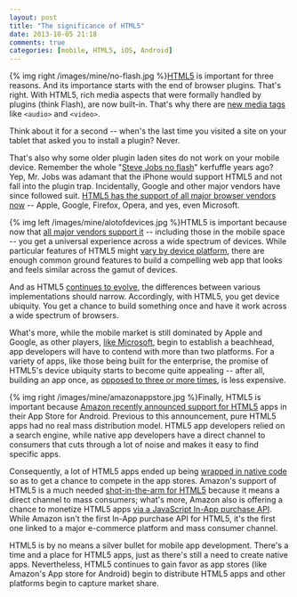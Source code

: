 ```yaml
---
layout: post
title: "The significance of HTML5"
date: 2013-10-05 21:18
comments: true
categories: [mobile, HTML5, iOS, Android]
---
```



{% img right /images/mine/no-flash.jpg %}[HTML5](http://thediscoblog.com/blog/categories/html5/) is important for three reasons. And its importance starts with the end of browser plugins. That's right. With HTML5, rich media aspects that were formally handled by plugins (think Flash), are now built-in. That's why there are [new media tags](http://www.w3schools.com/html/html5_new_elements.asp) like `<audio>` and `<video>`. 

Think about it for a second -- when's the last time you visited a site on your tablet that asked you to install a plugin? Never. 

That's also why some older plugin laden sites do not work on your mobile device. Remember the whole "[Steve Jobs no flash](http://www.apple.com/hotnews/thoughts-on-flash/)" kerfuffle years ago? Yep, Mr. Jobs was adamant that the iPhone would support HTML5 and not fall into the plugin trap. Incidentally, Google and other major vendors have since followed suit. [HTML5 has the support of all major browser vendors now](http://en.wikipedia.org/wiki/HTML5) -- Apple, Google, Firefox, Opera, and yes, even Microsoft. 

<!-- more --> 

{% img left /images/mine/alotofdevices.jpg %}HTML5 is important because now that [all major vendors support it](http://thediscoblog.com/blog/2012/12/02/comprehending-the-mobile-development-landscape/) -- including those in the mobile space -- you get a universal experience across a wide spectrum of devices. While particular features of HTML5 might [vary by device platform](http://thediscoblog.com/blog/2012/09/24/a-tale-of-three-browsers/), there are enough common ground features to build a compelling web app that looks and feels similar across the gamut of devices. 

And as HTML5 [continues to evolve](http://thediscoblog.com/blog/2013/04/05/crowd-think-often-lacks-clarity/), the differences between various implementations should narrow. Accordingly, with HTML5, you get device ubiquity. You get a chance to build something once and have it work across a wide spectrum of browsers. 

What's more, while the mobile market is still dominated by Apple and Google, as other players, [like Microsoft](http://thediscoblog.com/blog/2013/09/09/8-percent-is-itty-bitty-but-it-matters/), begin to establish a beachhead, app developers will have to contend with more than two platforms. For a variety of apps, like those being built for the enterprise, the promise of HTML5's device ubiquity starts to become quite appealing -- after all, building an app once, as [opposed to three or more times](http://thediscoblog.com/blog/2013/04/14/hybrid-inappropriateness/), is less expensive. 

{% img right /images/mine/amazonappstore.jpg %}Finally, HTML5 is important because [Amazon recently announced support for HTML5](http://thediscoblog.com/blog/2013/08/07/why-amazon-appstores-support-of-html5-matters/) apps in their App Store for Android. Previous to this announcement, pure HTML5 apps had no real mass distribution model. HTML5 app developers relied on a search engine, while native app developers have a direct channel to consumers that cuts through a lot of noise and makes it easy to find specific apps. 

Consequently, a lot of HTML5 apps ended up being [wrapped in native code](http://thediscoblog.com/blog/2013/04/14/hybrid-inappropriateness/) so as to get a chance to compete in the app stores. Amazon's support of HTML5 is a much needed [shot-in-the-arm for HTML5](http://thediscoblog.com/blog/2013/03/04/its-a-question-of-wow/) because it means a direct channel to mass consumers; what's more, Amazon also is offering a chance to monetize HTML5 apps [via a JavaScript In-App purchase API](https://developer.amazon.com/sdk/webapps/iap/understanding.html). While Amazon isn't the first In-App purchase API for HTML5, it's the first one linked to a major e-commerce platform and mass consumer channel. 

HTML5 is by no means a silver bullet for mobile app development. There's a time and a place for HTML5 apps, just as there's still a need to create native apps. Nevertheless, HTML5 continues to gain favor as app stores (like Amazon's App store for Android) begin to distribute HTML5 apps and other platforms begin to capture market share. 

